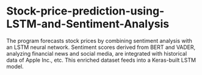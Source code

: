 # Stock-price-prediction-using-LSTM-and-Sentiment-Analysis
The program forecasts stock prices by combining sentiment analysis with an LSTM neural network. Sentiment scores derived from BERT and VADER, analyzing financial news and social media, are integrated with historical data of Apple Inc., etc. This enriched dataset feeds into a Keras-built LSTM model.
